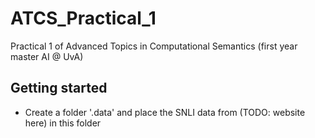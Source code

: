 # ATCS_Practical_1
Practical 1 of Advanced Topics in Computational Semantics (first year master AI @ UvA)

## Getting started
* Create a folder '.data' and place the SNLI data from (TODO: website here) in this folder
